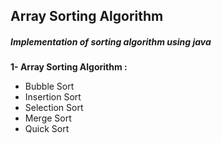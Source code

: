 ## Array Sorting Algorithm ##

##### Implementation of sorting algorithm using java #####

**1- Array Sorting Algorithm :**  
- Bubble Sort  
- Insertion Sort  
- Selection Sort  
- Merge Sort  
- Quick Sort  
